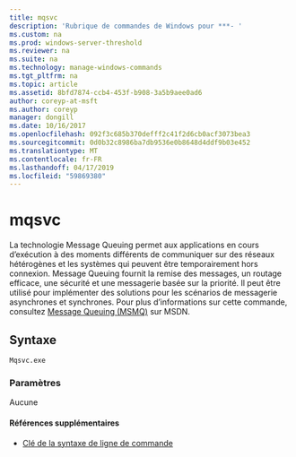 ```yaml
---
title: mqsvc
description: 'Rubrique de commandes de Windows pour ***- '
ms.custom: na
ms.prod: windows-server-threshold
ms.reviewer: na
ms.suite: na
ms.technology: manage-windows-commands
ms.tgt_pltfrm: na
ms.topic: article
ms.assetid: 8bfd7874-ccb4-453f-b908-3a5b9aee0ad6
author: coreyp-at-msft
ms.author: coreyp
manager: dongill
ms.date: 10/16/2017
ms.openlocfilehash: 092f3c685b370defff2c41f2d6cb0acf3073bea3
ms.sourcegitcommit: 0d0b32c8986ba7db9536e0b8648d4ddf9b03e452
ms.translationtype: MT
ms.contentlocale: fr-FR
ms.lasthandoff: 04/17/2019
ms.locfileid: "59869380"
---
```

# <a name="mqsvc"></a>mqsvc



La technologie Message Queuing permet aux applications en cours d’exécution à des moments différents de communiquer sur des réseaux hétérogènes et les systèmes qui peuvent être temporairement hors connexion. Message Queuing fournit la remise des messages, un routage efficace, une sécurité et une messagerie basée sur la priorité. Il peut être utilisé pour implémenter des solutions pour les scénarios de messagerie asynchrones et synchrones. Pour plus d’informations sur cette commande, consultez [Message Queuing (MSMQ)](https://go.microsoft.com/fwlink/?LinkId=248723) sur MSDN.

## <a name="syntax"></a>Syntaxe

```
Mqsvc.exe
```

### <a name="parameters"></a>Paramètres

Aucune

#### <a name="additional-references"></a>Références supplémentaires

-   [Clé de la syntaxe de ligne de commande](command-line-syntax-key.md)